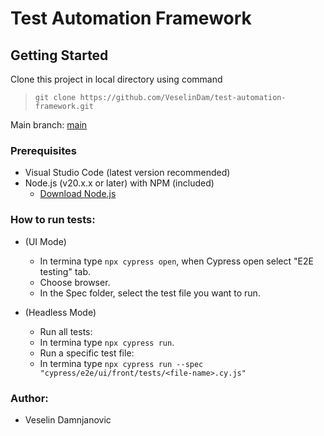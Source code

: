 # Test Automation Framework

## Getting Started

Clone this project in local directory using command

> `git clone https://github.com/VeselinDam/test-automation-framework.git`

Main branch: [main](https://github.com/VeselinDam/test-automation-framework)

### Prerequisites

- Visual Studio Code (latest version recommended)
- Node.js (v20.x.x or later) with NPM (included)
  - [Download Node.js](https://nodejs.org)

### How to run tests:

- (UI Mode)
  * In termina type `npx cypress open`, when Cypress open select "E2E testing" tab.
  * Choose browser.
  * In the Spec folder, select the test file you want to run.

- (Headless Mode)
  - Run all tests:
  * In termina type `npx cypress run`.
  - Run a specific test file:
  * In termina type `npx cypress run --spec "cypress/e2e/ui/front/tests/<file-name>.cy.js"`

### Author:

- Veselin Damnjanovic
